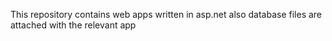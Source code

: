 This repository contains web apps written in asp.net also database files are attached with the relevant app